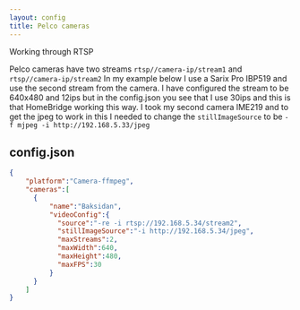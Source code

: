 ```yaml
---
layout: config
title: Pelco cameras
---
```

Working through RTSP

Pelco cameras have two streams `rtsp//camera-ip/stream1` and `rtsp//camera-ip/stream2` In my example below I use a Sarix Pro IBP519 and use the second stream from the camera. I have configured the stream to be 640x480 and 12ips but in the config.json you see that I use 30ips and this is that HomeBridge working this way. I took my second camera IME219 and to get the jpeg to work in this I needed to change the `stillImageSource` to be `-f mjpeg -i http://192.168.5.33/jpeg`

## config.json

```json
{
    "platform":"Camera-ffmpeg",
    "cameras":[
      {
          "name":"Baksidan",
          "videoConfig":{
            "source":"-re -i rtsp://192.168.5.34/stream2",
            "stillImageSource":"-i http://192.168.5.34/jpeg",
            "maxStreams":2,
            "maxWidth":640,
            "maxHeight":480,
            "maxFPS":30
          }
      }
    ]
}
```
